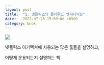 ```yaml
---
layout: post
title:  "1. 넷플릭스의 클라우드 엔지니어링"
date:   2022-07-26 15:00:00 +0900
category: book
---
```


![](https://image.yes24.com/goods/90445341/XL)

넷플릭스 아키텍쳐에 사용되는 많은 툴들을 설명하고,

어떻게 운용되는지 설명하는 책